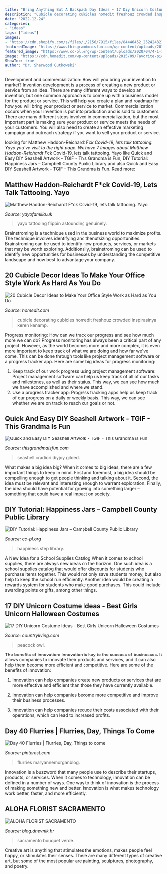 ```yaml
---
title: "Bring Anything But A Backpack Day Ideas ~ 17 Diy Unicorn Costume Ideas"
description: "Cubicle decorating cubicles homedit freshouz crowded inspirasinya keren kenamp"
date: "2022-12-24"
categories:
- "ideas"
tags: ["ideas"]
images:
- "https://cdn.shopify.com/s/files/1/2156/7915/files/84446452_2524243211187043_8551751735738105856_n_large.jpg?v=1586010597"
featuredImage: "https://www.thisgrandmaisfun.com/wp-content/uploads/2016/04/pinnable-seashell-artwork-e1459784115374.jpg"
featured_image: "https://www.cc-pl.org/wp-content/uploads/2020/04/4-1-1.jpg"
image: "https://cdn.homedit.com/wp-content/uploads/2015/09/Favorite-pictures-on-your-desk.jpg"
ShowToc: true
author: "Dr. Sherwood Gutkowski"
---
```



Development and commercialization: How will you bring your invention to market?
Invention development is a process of creating a new product or service from an idea. There are many different ways to develop an invention, but one common approach is to come up with a business model for the product or service. This will help you create a plan and roadmap for how you will bring your product or service to market.
 Commercialization occurs when your invention is put into production and is sold to customers. There are many different steps involved in commercialization, but the most important part is making sure your product or service meets the needs of your customers. You will also need to create an effective marketing campaign and outreach strategy if you want to sell your product or service.

	

		
looking for Matthew Haddon-Reichardt F*ck Covid-19, lets talk tattooing. Yayo you've visit to the right page. We have 7 Images about Matthew Haddon-Reichardt F*ck Covid-19, lets talk tattooing. Yayo like Quick and Easy DIY Seashell Artwork - TGIF - This Grandma is Fun, DIY Tutorial: Happiness Jars – Campbell County Public Library and also Quick and Easy DIY Seashell Artwork - TGIF - This Grandma is Fun. Read more:
		
    
## Matthew Haddon-Reichardt F*ck Covid-19, Lets Talk Tattooing. Yayo

<img loading=lazy src="https://cdn.shopify.com/s/files/1/2156/7915/files/84446452_2524243211187043_8551751735738105856_n_large.jpg?v=1586010597" onerror="this.onerror=null;this.src='https://tse1.mm.bing.net/th?id=OIP.4M5-V8cLT_ITxBXLi3vd7AHaHa&amp;pid=15.1';" alt="Matthew Haddon-Reichardt F*ck Covid-19, lets talk tattooing. Yayo">

_Source: yayofamilia.uk_

>yayo tattooing flippin astounding genuinely. 

	

Brainstroming is a technique used in the business world to maximize profits. The technique involves identifying and thenutsizing opportunities. Brainstroming can be used to identify new products, services, or markets that may be worth exploring. Additionally, brainstroming can be used to identify new opportunities for businesses by understanding the competitive landscape and how best to advantage your company.

    
## 20 Cubicle Decor Ideas To Make Your Office Style Work As Hard As You Do

<img loading=lazy src="https://cdn.homedit.com/wp-content/uploads/2015/09/Favorite-pictures-on-your-desk.jpg" onerror="this.onerror=null;this.src='https://tse2.mm.bing.net/th?id=OIP.rcYLezZ8gzbUkCyquitNfQHaJ3&amp;pid=15.1';" alt="20 Cubicle Decor Ideas to Make Your Office Style Work as Hard as You Do">

_Source: homedit.com_

>cubicle decorating cubicles homedit freshouz crowded inspirasinya keren kenamp. 

	

Progress monitoring: How can we track our progress and see how much more we can do?
Progress monitoring has always been a critical part of any project. However, as the world becomes more and more complex, it is even more important to keep track of what we are doing and how far we've come. This can be done through tools like project management software or a progress tracker app. Here are some big ideas for progress monitoring: 
1. Keep track of our work progress using project management software: Project management software can help us keep track of all of our tasks and milestones, as well as their status. This way, we can see how much we have accomplished and where we stand. 
2. Use a progress tracker app: Progress tracking apps help us keep track of our progress on a daily or weekly basis. This way, we can see whether we are on track to reach our goals or not. 

    
## Quick And Easy DIY Seashell Artwork - TGIF - This Grandma Is Fun

<img loading=lazy src="https://www.thisgrandmaisfun.com/wp-content/uploads/2016/04/pinnable-seashell-artwork-e1459784115374.jpg" onerror="this.onerror=null;this.src='https://tse4.mm.bing.net/th?id=OIP.3PsLyIMcobiY6nmReS8GkgHaMX&amp;pid=15.1';" alt="Quick and Easy DIY Seashell Artwork - TGIF - This Grandma is Fun">

_Source: thisgrandmaisfun.com_

>seashell cradiori diyjoy gilded. 

	

What makes a big idea big?
When it comes to big ideas, there are a few important things to keep in mind. First and foremost, a big idea should be compelling enough to get people thinking and talking about it. Second, the idea must be relevant and interesting enough to warrant exploration. Finally, the idea should have potential for growing into something larger – something that could have a real impact on society.

    
## DIY Tutorial: Happiness Jars – Campbell County Public Library

<img loading=lazy src="https://www.cc-pl.org/wp-content/uploads/2020/04/4-1-1.jpg" onerror="this.onerror=null;this.src='https://tse2.mm.bing.net/th?id=OIP.63S8S-a6GQBQKU1R4G7TSQHaKG&amp;pid=15.1';" alt="DIY Tutorial: Happiness Jars – Campbell County Public Library">

_Source: cc-pl.org_

>happiness step library. 

	

A New Idea for a School Supplies Catalog
When it comes to school supplies, there are always new ideas on the horizon. One such idea is a school supplies catalog that would offer discounts for students who purchase items together. This would not only save students money, but also help to keep the school run efficiently. Another idea would be creating a rewards system for students who make good purchases. This could include awarding points or gifts, among other things.

    
## 17 DIY Unicorn Costume Ideas - Best Girls Unicorn Halloween Costumes

<img loading=lazy src="https://hips.hearstapps.com/hmg-prod.s3.amazonaws.com/images/diy-unicorn-costume-1565630260.jpg?crop=1.00xw:1.00xh;0,0&amp;resize=640:*" onerror="this.onerror=null;this.src='https://tse3.mm.bing.net/th?id=OIP.L0Gx3aUFis3fUC6KoCSZIQHaHa&amp;pid=15.1';" alt="17 DIY Unicorn Costume Ideas - Best Girls Unicorn Halloween Costumes">

_Source: countryliving.com_

>peacock owl. 

	

The benefits of innovation:
Innovation is key to the success of businesses. It allows companies to innovate their products and services, and it can also help them become more efficient and competitive. Here are some of the benefits of innovation:
1. Innovation can help companies create new products or services that are more effective and efficient than those they have currently available.

2. Innovation can help companies become more competitive and improve their business processes.

3. Innovation can help companies reduce their costs associated with their operations, which can lead to increased profits.

    
## Day 40 Flurries | Flurries, Day, Things To Come

<img loading=lazy src="https://i.pinimg.com/736x/20/5a/7b/205a7b4f6b3111cdb4d3f7caa82a9a95.jpg" onerror="this.onerror=null;this.src='https://tse3.mm.bing.net/th?id=OIP.2KRmuPd53bsXsIUsILYW3QHaE8&amp;pid=15.1';" alt="Day 40 Flurries | Flurries, Day, Things to come">

_Source: pinterest.com_

>flurries maryannemorganblog. 

	

Innovation is a buzzword that many people use to describe their startups, products, or services. When it comes to technology, innovation can be defined in a number of ways. One way to think of innovation is the process of making something new and better. Innovation is what makes technology work better, faster, and more efficiently.

    
## ALOHA FLORIST SACRAMENTO

<img loading=lazy src="http://bit.ly/pAl5SM" onerror="this.onerror=null;this.src='https://tse2.mm.bing.net/th?id=OIP.lycazRfQW6FxEP2T95zNpQHaE8&amp;pid=15.1';" alt="ALOHA FLORIST SACRAMENTO">

_Source: blog.dnevnik.hr_

>sacramento bouquet verde. 

	

Creative art is anything that stimulates the emotions, makes people feel happy, or stimulates their senses. There are many different types of creative art, but some of the most popular are painting, sculptures, photography, and poetry.

